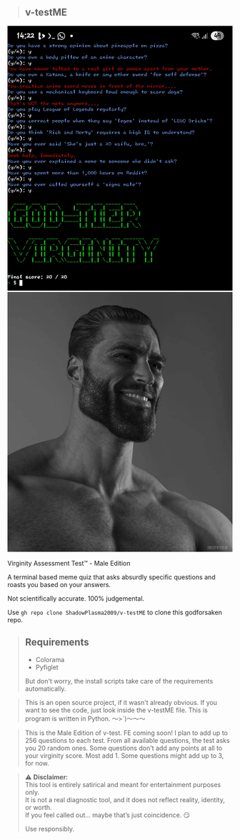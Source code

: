 >## v-testME

![v-testME](Screenshot_20250802_142255_Termux.jpg)
![v-testME](giga%20chad.jpeg)

Virginity Assessment Test™ - Male Edition

A terminal based meme quiz that asks
absurdly specific questions and roasts
you based on your answers.

Not scientifically accurate. 100% judgemental.

Use `gh repo clone ShadowPlasma2009/v-testME` to clone this godforsaken repo.

> ## Requirements
> - Colorama
> - Pyfiglet
>
>But don't worry, the install scripts take care of the requirements
>automatically.

>This is an open source project, if it wasn't already obvious.
>If you want to see the code, just look inside the v-testME file.
>This is program is written in Python. ～⁠>⁠`⁠)⁠～⁠～⁠～

>This is the Male Edition of v-test.
>FE coming soon! I plan to add
>up to 256 questions to each test.
>From all available questions, the
>test asks you 20 random ones. Some
>questions don't add any points at all
>to your virginity score. Most add 1.
>Some questions might add up to 3, for now.

> ⚠️ **Disclaimer:**  
> This tool is entirely satirical and meant for entertainment purposes only.  
> It is not a real diagnostic tool, and it does not reflect reality, identity, or worth.  
> If you feel called out... maybe that’s just coincidence. 😏  
>  
> Use responsibly.
